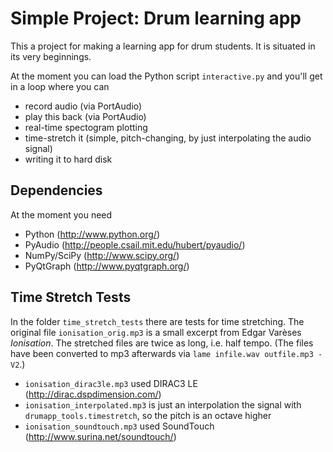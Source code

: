 # Simple Project: Drum learning app

This a project for making a learning app for drum students. It is situated in its very beginnings.

At the moment you can load the Python script `interactive.py` and you'll get in a loop where you can
- record audio (via PortAudio)
- play this back (via PortAudio)
- real-time spectogram plotting
- time-stretch it (simple, pitch-changing, by just interpolating the audio signal)
- writing it to hard disk

## Dependencies
At the moment you need
- Python (http://www.python.org/)
- PyAudio (http://people.csail.mit.edu/hubert/pyaudio/)
- NumPy/SciPy (http://www.scipy.org/)
- PyQtGraph (http://www.pyqtgraph.org/)

## Time Stretch Tests
In the folder `time_stretch_tests` there are tests for time stretching. The original file `ionisation_orig.mp3` is a small excerpt from Edgar Varèses *Ionisation*. The stretched files are twice as long, i.e. half tempo. (The files have been converted to mp3 afterwards via `lame infile.wav outfile.mp3 -V2`.)
- `ionisation_dirac3le.mp3` used DIRAC3 LE (http://dirac.dspdimension.com/)
- `ionisation_interpolated.mp3` is just an interpolation the signal with `drumapp_tools.timestretch`, so the pitch is an octave higher
- `ionisation_soundtouch.mp3` used SoundTouch (http://www.surina.net/soundtouch/)
